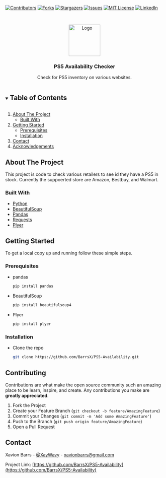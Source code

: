 <!--
*** Thanks for checking out the Best-README-Template. If you have a suggestion
*** that would make this better, please fork the repo and create a pull request
*** or simply open an issue with the tag "enhancement".
*** Thanks again! Now go create something AMAZING! :D
***
***
***
*** To avoid retyping too much info. Do a search and replace for the following:
*** github_username, repo_name, twitter_handle, email, project_title, project_description
-->



<!-- PROJECT SHIELDS -->
<!--
*** I'm using markdown "reference style" links for readability.
*** Reference links are enclosed in brackets [ ] instead of parentheses ( ).
*** See the bottom of this document for the declaration of the reference variables
*** for contributors-url, forks-url, etc. This is an optional, concise syntax you may use.
*** https://www.markdownguide.org/basic-syntax/#reference-style-links
-->
[![Contributors][contributors-shield]][contributors-url]
[![Forks][forks-shield]][forks-url]
[![Stargazers][stars-shield]][stars-url]
[![Issues][issues-shield]][issues-url]
[![MIT License][license-shield]][license-url]
[![LinkedIn][linkedin-shield]][linkedin-url]



<!-- PROJECT LOGO -->
<br />
<p align="center">
  <a href="https://github.com/BarrsX/PS5-Availability">
    <img src="https://gamespot1.cbsistatic.com/uploads/screen_kubrick/1179/11799911/3682516-ps5_digitaledition_render_withnotice_01.jpg" alt="Logo" width="100" height="100">
  </a>

  <h3 align="center">PS5 Availability Checker</h3>

  <p align="center">
    Check for PS5 inventory on various websites.
    <br />
  </p>
</p>



<!-- TABLE OF CONTENTS -->
<details open="open">
  <summary><h2 style="display: inline-block">Table of Contents</h2></summary>
  <ol>
    <li>
      <a href="#about-the-project">About The Project</a>
      <ul>
        <li><a href="#built-with">Built With</a></li>
      </ul>
    </li>
    <li>
      <a href="#getting-started">Getting Started</a>
      <ul>
        <li><a href="#prerequisites">Prerequisites</a></li>
        <li><a href="#installation">Installation</a></li>
      </ul>
    </li>
    <li><a href="#contact">Contact</a></li>
    <li><a href="#acknowledgements">Acknowledgements</a></li>
  </ol>
</details>



<!-- ABOUT THE PROJECT -->
## About The Project

This project is code to check various retailers to see id they have a PS5 in stock. Currently the suppoerted store are Amazon, Bestbuy, and Walmart.


### Built With

* [Python](https://www.python.org/)
* [BeautifulSoup](https://realpython.com/beautiful-soup-web-scraper-python/)
* [Pandas](https://pandas.pydata.org/)
* [Requests](https://realpython.com/python-requests/)
* [Plyer](https://www.geeksforgeeks.org/python-desktop-notifier-using-plyer-module/)



<!-- GETTING STARTED -->
## Getting Started

To get a local copy up and running follow these simple steps.

### Prerequisites

* pandas
  ```sh
  pip install pandas
  ```
* BeautifulSoup
  ```sh
  pip install beautifulsoup4
  ```
* Plyer
  ```sh
  pip install plyer
  ```

### Installation

* Clone the repo
   ```sh
   git clone https://github.com/BarrsX/PS5-Availability.git
   ```


<!-- CONTRIBUTING -->
## Contributing

Contributions are what make the open source community such an amazing place to be learn, inspire, and create. Any contributions you make are **greatly appreciated**.

1. Fork the Project
2. Create your Feature Branch (`git checkout -b feature/AmazingFeature`)
3. Commit your Changes (`git commit -m 'Add some AmazingFeature'`)
4. Push to the Branch (`git push origin feature/AmazingFeature`)
5. Open a Pull Request



<!-- CONTACT -->
## Contact

Xavion Barrs - [@XayWavy](https://twitter.com/XayWavy) - xavionbarrs@gmail.com

Project Link: [https://github.com/BarrsX/PS5-Availability](https://github.com/BarrsX/PS5-Availability)





<!-- MARKDOWN LINKS & IMAGES -->
<!-- https://www.markdownguide.org/basic-syntax/#reference-style-links -->
[contributors-shield]: https://img.shields.io/github/contributors/github_username/repo.svg?style=for-the-badge
[contributors-url]: https://github.com/github_username/repo/graphs/contributors
[forks-shield]: https://img.shields.io/github/forks/github_username/repo.svg?style=for-the-badge
[forks-url]: https://github.com/github_username/repo/network/members
[stars-shield]: https://img.shields.io/github/stars/github_username/repo.svg?style=for-the-badge
[stars-url]: https://github.com/github_username/repo/stargazers
[issues-shield]: https://img.shields.io/github/issues/github_username/repo.svg?style=for-the-badge
[issues-url]: https://github.com/github_username/repo/issues
[license-shield]: https://img.shields.io/github/license/github_username/repo.svg?style=for-the-badge
[license-url]: https://github.com/github_username/repo/blob/master/LICENSE.txt
[linkedin-shield]: https://img.shields.io/badge/-LinkedIn-black.svg?style=for-the-badge&logo=linkedin&colorB=555
[linkedin-url]: https://linkedin.com/in/github_username
